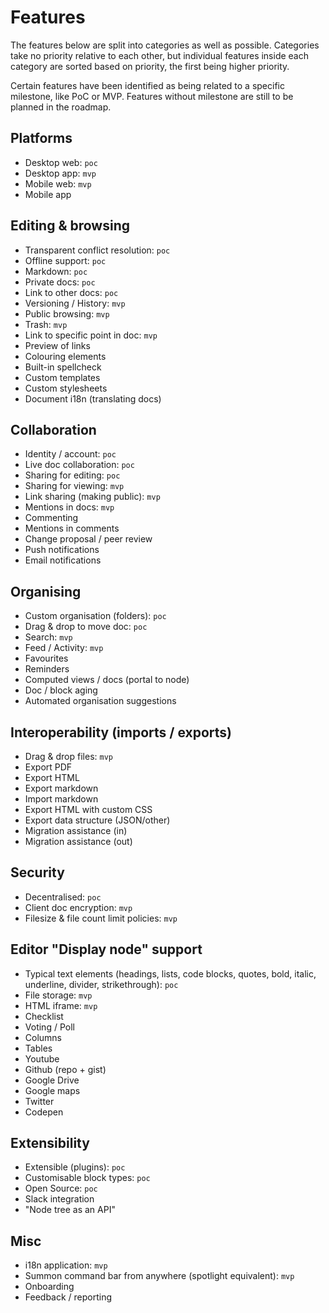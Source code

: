 # Features

The features below are split into categories as well as possible. Categories take no priority relative to each other, but individual
features inside each category are sorted based on priority, the first being higher priority.

Certain features have been identified as being related to a specific milestone, like PoC or MVP. Features without milestone are still
to be planned in the roadmap.

## Platforms

- Desktop web: `poc`
- Desktop app: `mvp`
- Mobile web: `mvp`
- Mobile app

## Editing & browsing

- Transparent conflict resolution: `poc`
- Offline support: `poc`
- Markdown: `poc`
- Private docs: `poc`
- Link to other docs: `poc`
- Versioning / History: `mvp`
- Public browsing: `mvp`
- Trash: `mvp`
- Link to specific point in doc: `mvp`
- Preview of links
- Colouring elements
- Built-in spellcheck
- Custom templates
- Custom stylesheets
- Document i18n (translating docs)

## Collaboration

- Identity / account: `poc`
- Live doc collaboration: `poc`
- Sharing for editing: `poc`
- Sharing for viewing: `mvp`
- Link sharing (making public): `mvp`
- Mentions in docs: `mvp`
- Commenting
- Mentions in comments
- Change proposal / peer review
- Push notifications
- Email notifications

## Organising

- Custom organisation (folders): `poc`
- Drag & drop to move doc: `poc`
- Search: `mvp`
- Feed / Activity: `mvp`
- Favourites
- Reminders
- Computed views / docs (portal to node)
- Doc / block aging
- Automated organisation suggestions

## Interoperability (imports / exports)

- Drag & drop files: `mvp`
- Export PDF
- Export HTML
- Export markdown
- Import markdown
- Export HTML with custom CSS
- Export data structure (JSON/other)
- Migration assistance (in)
- Migration assistance (out)

## Security

- Decentralised: `poc`
- Client doc encryption: `mvp`
- Filesize & file count limit policies: `mvp`

## Editor "Display node" support

- Typical text elements (headings, lists, code blocks, quotes, bold, italic, underline, divider, strikethrough): `poc`
- File storage: `mvp`
- HTML iframe: `mvp`
- Checklist
- Voting / Poll
- Columns
- Tables
- Youtube
- Github (repo + gist)
- Google Drive
- Google maps
- Twitter
- Codepen

## Extensibility

- Extensible (plugins): `poc`
- Customisable block types: `poc`
- Open Source: `poc`
- Slack integration
- "Node tree as an API"

## Misc

- i18n application: `mvp`
- Summon command bar from anywhere (spotlight equivalent): `mvp`
- Onboarding
- Feedback / reporting
